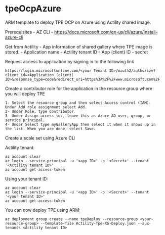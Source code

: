 # tpeOcpAzure
ARM template to deploy TPE OCP on Azure using Actility shared image.

Prerequisites - AZ CLI - https://docs.microsoft.com/en-us/cli/azure/install-azure-cli

Get from Actility - App information of shared gallery where TPE image is stored.
    - Application name
    - Actility tenant ID
    - App (client) ID
    - secret
    
Request access to application by signing in to the following link

```
https://login.microsoftonline.com/<your Tenant ID>/oauth2/authorize?client_id=<Application (client) ID>&response_type=code&redirect_uri=https%3A%2F%2Fwww.microsoft.com%2F 
```

Create a contributor role for the application in the resource group where you will deploy TPE

    1- Select the resource group and then select Access control (IAM). Under Add role assignment select Add.
    2- Under Role, type Contributor.
    3- Under Assign access to:, leave this as Azure AD user, group, or service principal.
    4- Under Select type myGalleryApp then select it when it shows up in the list. When you are done, select Save.

Create a scale set using Azure CLI

Actility tenant:
```
az account clear
az login --service-principal -u '<app ID>' -p '<Secret>' --tenant '<Actility tenant ID>'
az account get-access-token
```

Using your tenant ID:
```
az account clear
az login --service-principal -u '<app ID>' -p '<Secret>' --tenant '<your tenant ID>'
az account get-access-token
```


You can now deploy TPE using ARM:
```
az deployment group create --name tpeDeploy --resource-group <your-resource-group> --template-file Actility-Tpe-XS-Deploy.json --aux-tenants <Actility tenant ID>
```
